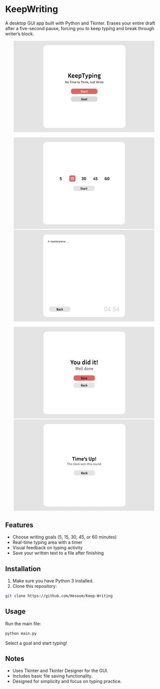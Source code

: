 # KeepWriting

A desktop GUI app built with Python and Tkinter.
Erases your entire draft after a five-second pause, forcing you to keep typing and break through writer’s block.

<p align="center">
  <img src="screenshots/Screenshot-1.png" alt="Goal Page" width="450"/>
</p>
<p align="center">
  <img src="screenshots/Screenshot-2.png" alt="Typing Page" width="450"/>
  <img src="screenshots/Screenshot-3.png" alt="Writing Page" width="450"/>
</p>
<p align="center">
  <img src="screenshots/Screenshot-4.png" alt="Finish Page" width="450"/>
  <img src="screenshots/Screenshot-5.png" alt="Saved Page" width="450"/>
</p>

## Features

- Choose writing goals (5, 15, 30, 45, or 60 minutes)
- Real-time typing area with a timer
- Visual feedback on typing activity
- Save your written text to a file after finishing

## Installation

1. Make sure you have Python 3 installed.
2. Clone this repository:
```bash
git clone https://github.com/Hesoom/Keep-Writing
```

## Usage
Run the main file:
```bash
python main.py
```

Select a goal and start typing!

## Notes

- Uses Tkinter and Tkinter Designer for the GUI.
- Includes basic file saving functionality.
- Designed for simplicity and focus on typing practice.
